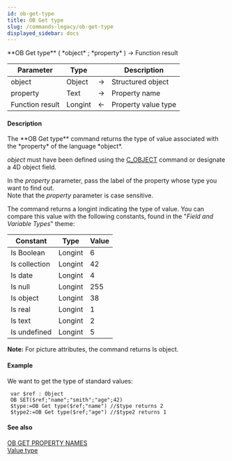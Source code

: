 ```yaml
---
id: ob-get-type
title: OB Get type
slug: /commands-legacy/ob-get-type
displayed_sidebar: docs
---
```


<!--REF #_command_.OB Get type.Syntax-->**OB Get type** ( *object* ; *property* ) -> Function result<!-- END REF-->
<!--REF #_command_.OB Get type.Params-->
| Parameter | Type |  | Description |
| --- | --- | --- | --- |
| object | Object | &rarr; | Structured object |
| property | Text | &rarr; | Property name |
| Function result | Longint | &larr; | Property value type |

<!-- END REF-->

#### Description 

<!--REF #_command_.OB Get type.Summary-->The **OB Get type** command returns the type of value associated with the *property* of the language *object*.<!-- END REF-->

*object* must have been defined using the [C\_OBJECT](c-object.md) command or designate a 4D object field. 

In the *property* parameter, pass the label of the property whose type you want to find out.   
Note that the *property* parameter is case sensitive. 

The command returns a longint indicating the type of value. You can compare this value with the following constants, found in the "*Field and Variable Types*" theme:

| Constant      | Type    | Value |
| ------------- | ------- | ----- |
| Is Boolean    | Longint | 6     |
| Is collection | Longint | 42    |
| Is date       | Longint | 4     |
| Is null       | Longint | 255   |
| Is object     | Longint | 38    |
| Is real       | Longint | 1     |
| Is text       | Longint | 2     |
| Is undefined  | Longint | 5     |

**Note:** For picture attributes, the command returns Is object. 

#### Example 

We want to get the type of standard values:

```4d
 var $ref : Object
 OB SET($ref;"name";"smith";"age";42)
 $type:=OB Get type($ref;"name") //$type returns 2
 $type2:=OB Get type($ref;"age") //$type2 returns 1
```

#### See also 

[OB GET PROPERTY NAMES](ob-get-property-names.md)  
[Value type](value-type.md)  